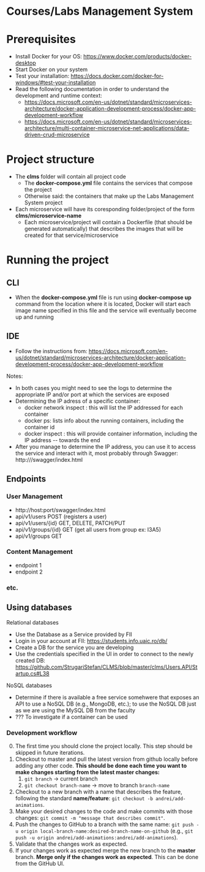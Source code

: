 # Courses/Labs Management System

# Prerequisites
- Install Docker for your OS: https://www.docker.com/products/docker-desktop
- Start Docker on your system
- Test your installation: https://docs.docker.com/docker-for-windows/#test-your-installation
- Read the following documentation in order to understand the development and runtime context:
    - https://docs.microsoft.com/en-us/dotnet/standard/microservices-architecture/docker-application-development-process/docker-app-development-workflow
    - https://docs.microsoft.com/en-us/dotnet/standard/microservices-architecture/multi-container-microservice-net-applications/data-driven-crud-microservice
    
# Project structure
- The **clms** folder will contain all project code
    - The **docker-compose.yml** file contains the services that compose the project
    - Otherwise said: the containers that make up the Labs Management System project
- Each microservice will have its coresponding folder/project of the form **clms/microservice-name**
    - Each microservice/project will contain a Dockerfile (that should be generated automatically) that describes the images that will be created for that service/microservice

# Running the project
## CLI
- When the **docker-compose.yml** file is run using **docker-compose up** command from the location where it is located, Docker will start each image name specified in this file and the service will eventually become up and running
## IDE
- Follow the instructions from: https://docs.microsoft.com/en-us/dotnet/standard/microservices-architecture/docker-application-development-process/docker-app-development-workflow 

Notes:
- In both cases you might need to see the logs to determine the appropriate IP and/or port at which the services are exposed
- Determining the IP adress of a specific container:
    - docker network inspect <network-name>: this will list the IP addressed for each container
    - docker ps: lists info about the running containers, including the container id
    - docker inspect <container-id>: this will provide container information, including the IP address -- towards the end
- After you manage to determine the IP address, you can use it to access the service and interact with it, most probably through Swagger: http://<ip-address>/swagger/index.html
    

## Endpoints
### User Management
- http://host:port/swagger/index.html
- api/v1/users POST (registers a user)
- api/v1/users/{id} GET, DELETE, PATCH/PUT
- api/v1/groups/{id} GET (get all users from group ex: I3A5)
- api/v1/groups GET
### Content Management
- endpoint 1
- endpoint 2
### etc.

## Using databases

Relational databases
- Use the Database as a Service provided by FII
- Login in your account at FII: https://students.info.uaic.ro/db/
- Create a DB for the service you are developing
- Use the credentials specified in the UI in order to connect to the newly created DB: https://github.com/StrugariStefan/CLMS/blob/master/clms/Users.API/Startup.cs#L38

NoSQL databases
- Determine if there is available a free service somehwere that exposes an API to use a NoSQL DB (e.g., MongoDB, etc.); to use the NoSQL DB just as we are using the MySQL DB from the faculty
- ??? To investigate if a container can be used

### Development workflow
0. The first time you should clone the project locally. This step should be skipped in future iterations.
1. Checkout to master and pull the latest version from github locally before adding any other code. **This should be done each time you want to make changes starting from the latest master changes:** 
    1. `git branch` -> current branch
    2. `git checkout branch-name` -> move to branch `branch-name`
2. Checkout to a new branch with a name that describes the feature, following the standard **name/feature**: `git checkout -b andrei/add-animations`.
3. Make your desired changes to the code and make commits with those changes: `git commit -m "message that describes commit"`.
4. Push the changes to GitHub to a branch with the same name: `git push -u origin local-branch-name:desired-branch-name-on-github` (e.g., `git push -u origin andrei/add-animations:andrei/add-animations`).
5. Validate that the changes work as expected.
6. If your changes work as expected merge the new branch to the **master** branch. **Merge only if the changes work as expected**. This can be done from the GitHub UI.
